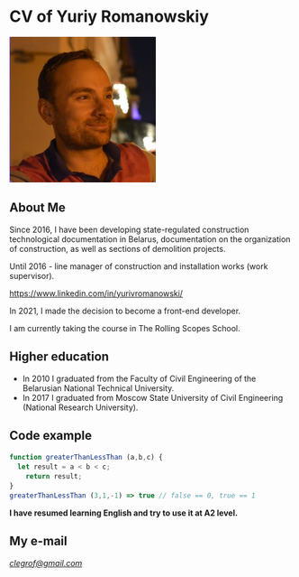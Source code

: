 # CV of Yuriy Romanowskiy
![photo](/img/yury.jpg "photo of me")
## About Me
Since 2016, I have been developing state-regulated construction technological documentation in Belarus, documentation on the organization of construction, as well as sections of demolition projects.

Until 2016 - line manager of construction and installation works (work supervisor).

https://www.linkedin.com/in/yurivromanowski/

In 2021, I made the decision to become a front-end developer.

I am currently taking the course in The Rolling Scopes School.
## Higher education
* In 2010 I graduated from the Faculty of Civil Engineering of the Belarusian National Technical University.
* In 2017 I graduated from Moscow State University of Civil Engineering (National Research University).
## Code example
```javascript
function greaterThanLessThan (a,b,c) {
  let result = a < b < c;
    return result;
}
greaterThanLessThan (3,1,-1) => true // false == 0, true == 1
```

**I have resumed learning English and try to use it at A2 level.**

## My e-mail
*clegrof@gmail.com*